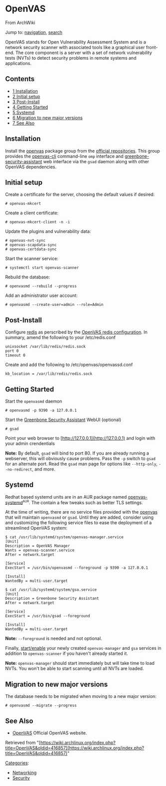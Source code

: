 # OpenVAS

From ArchWiki

Jump to: [navigation](#column-one), [search](#searchInput)

OpenVAS stands for Open Vulnerability Assessment System and is a network security scanner with associated tools like a graphical user front-end. The core component is a server with a set of network vulnerability tests (NVTs) to detect security problems in remote systems and applications.

## Contents

*   [1 Installation](#Installation)
*   [2 Initial setup](#Initial_setup)
*   [3 Post-Install](#Post-Install)
*   [4 Getting Started](#Getting_Started)
*   [5 Systemd](#Systemd)
*   [6 Migration to new major versions](#Migration_to_new_major_versions)
*   [7 See Also](#See_Also)

## Installation

Install the [openvas](https://www.archlinux.org/groups/x86_64/openvas/) package group from the [official repositories](/index.php/Official_repositories "Official repositories"). This group provides the [openvas-cli](https://www.archlinux.org/packages/?name=openvas-cli) command-line `omp` interface and [greenbone-security-assistant](https://www.archlinux.org/packages/?name=greenbone-security-assistant) web interface via the `gsad` daemon along with other OpenVAS dependencies.

## Initial setup

Create a certificate for the server, choosing the default values if desired:

```
# openvas-mkcert

```

Create a client certificate:

```
# openvas-mkcert-client -n -i

```

Update the plugins and vulnerability data:

```
# openvas-nvt-sync
# openvas-scapdata-sync
# openvas-certdata-sync

```

Start the scanner service:

```
# systemctl start openvas-scanner

```

Rebuild the database:

```
# openvasmd --rebuild --progress

```

Add an administrator user account:

```
# openvasmd --create-user=admin --role=Admin

```

## Post-Install

Configure [redis](https://www.archlinux.org/packages/?name=redis) as perscribed by the [OpenVAS redis configuration](https://svn.wald.intevation.org/svn/openvas/tags/openvas-scanner-release-5.0.3/doc/redis_config.txt). In summary, amend the following to your /etc/redis.conf

```
unixsocket /var/lib/redis/redis.sock
port 0
timeout 0

```

Create and add the following to /etc/openvas/openvassd.conf

```
kb_location = /var/lib/redis/redis.sock

```

## Getting Started

Start the `openvasmd` daemon

```
# openvasmd -p 9390 -a 127.0.0.1

```

Start the [Greenbone Security Assistant](http://www.greenbone.net/technology/openvas.html) WebUI (optional)

```
# gsad

```

Point your web browser to [http://127.0.0.1](http://127.0.0.1) and login with your admin crendentials

**Note:** By default, `gsad` will bind to port 80\. If you are already running a webserver, this will obviously cause problems. Pass the `-p` switch to `gsad` for an alternate port. Read the `gsad` man page for options like `--http-only`, `--no-redirect`, and more.

## Systemd

Redhat based systemd units are in an AUR package named [openvas-systemd](https://aur.archlinux.org/packages/openvas-systemd/)<sup><small>AUR</small></sup>. The contain a few tweaks such as better TLS settings.

At the time of writing, there are no service files provided with the [openvas](https://www.archlinux.org/groups/x86_64/openvas/) that will maintain `openvasmd` or `gsad`. Until they are added, consider using and customizing the following service files to ease the deployment of a streamlined OpenVAS system:

```
$ cat /usr/lib/systemd/system/openvas-manager.service 
[Unit]
Description = OpenVAS Manager
Wants = openvas-scanner.service
After = network.target

[Service]
ExecStart = /usr/bin/openvasmd --foreground -p 9390 -a 127.0.0.1

[Install]
WantedBy = multi-user.target

```

```
$ cat /usr/lib/systemd/system/gsa.service 
[Unit]
Description = Greenbone Security Assistant
After = network.target

[Service]
ExecStart = /usr/bin/gsad --foreground

[Install]
WantedBy = multi-user.target

```

**Note:** `--foreground` is needed and not optional.

Finally, [start/enable](https://wiki.archlinux.org/index.php/Systemd) your newly created `openvas-manager` and `gsa` services in addition to `openvas-scanner` if you haven't already started it.

**Note:** `openvas-manager` should start immediately but will take time to load NVTs. You won't be able to start scanning until all NVTs are loaded.

## Migration to new major versions

The database needs to be migrated when moving to a new major version:

```
# openvasmd --migrate --progress

```

## See Also

*   [OpenVAS](http://www.openvas.org/) Official OpenVAS website.

Retrieved from "[https://wiki.archlinux.org/index.php?title=OpenVAS&oldid=416857](https://wiki.archlinux.org/index.php?title=OpenVAS&oldid=416857)"

[Categories](/index.php/Special:Categories "Special:Categories"):

*   [Networking](/index.php/Category:Networking "Category:Networking")
*   [Security](/index.php/Category:Security "Category:Security")